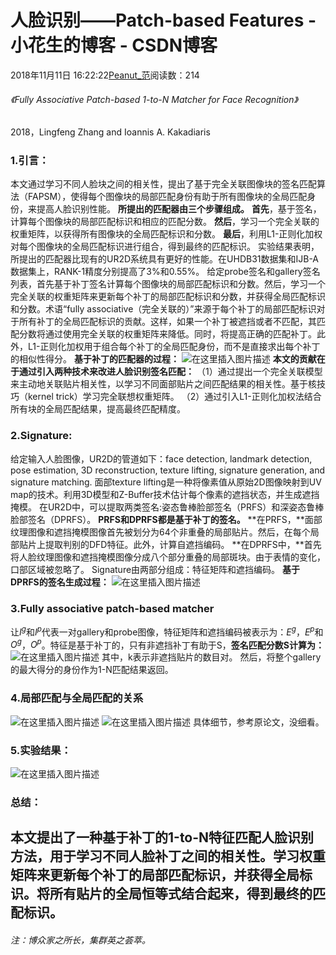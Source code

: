 
# 人脸识别——Patch-based Features - 小花生的博客 - CSDN博客


2018年11月11日 16:22:22[Peanut_范](https://me.csdn.net/u013841196)阅读数：214



###### 《Fully Associative Patch-based 1-to-N Matcher for Face Recognition》
2018，Lingfeng Zhang and Ioannis A. Kakadiaris
### 1.引言：
本文通过学习不同人脸块之间的相关性，提出了基于完全关联图像块的签名匹配算法（FAPSM），使得每个图像块的局部匹配身份有助于所有图像块的全局匹配身份，来提高人脸识别性能。
**所提出的匹配器由三个步骤组成。**
**首先**，基于签名，计算每个图像块的局部匹配标识和相应的匹配分数。
**然后**，学习一个完全关联的权重矩阵，以获得所有图像块的全局匹配标识和分数。
**最后**，利用L1-正则化加权对每个图像块的全局匹配标识进行组合，得到最终的匹配标识。
实验结果表明，所提出的匹配器比现有的UR2D系统具有更好的性能。在UHDB31数据集和IJB-A数据集上，RANK-1精度分别提高了3%和0.55%。
给定probe签名和gallery签名列表，首先基于补丁签名计算每个图像块的局部匹配标识和分数。然后，学习一个完全关联的权重矩阵来更新每个补丁的局部匹配标识和分数，并获得全局匹配标识和分数。术语“fully associative（完全关联的）”来源于每个补丁的局部匹配标识对于所有补丁的全局匹配标识的贡献。这样，如果一个补丁被遮挡或者不匹配，其匹配分数将通过使用完全关联的权重矩阵来降低。同时，将提高正确的匹配补丁。此外，L1-正则化加权用于组合每个补丁的全局匹配身份，而不是直接求出每个补丁的相似性得分。
**基于补丁的匹配器的过程：**
![在这里插入图片描述](https://img-blog.csdnimg.cn/20181111155422346.png?x-oss-process=image/watermark,type_ZmFuZ3poZW5naGVpdGk,shadow_10,text_aHR0cHM6Ly9ibG9nLmNzZG4ubmV0L3UwMTM4NDExOTY=,size_16,color_FFFFFF,t_70)
**本文的贡献在于通过引入两种技术来改进人脸识别签名匹配：**
（1）通过提出一个完全关联模型来主动地关联贴片相关性，以学习不同面部贴片之间匹配结果的相关性。基于核技巧（kernel trick）学习完全联想权重矩阵。
（2）通过引入L1-正则化加权法结合所有块的全局匹配结果，提高最终匹配精度。
### 2.Signature:
给定输入人脸图像，UR2D的管道如下：face detection, landmark detection, pose estimation, 3D reconstruction, texture lifting, signature generation, and signature matching. 面部texture lifting是一种将像素值从原始2D图像映射到UV map的技术。利用3D模型和Z-Buffer技术估计每个像素的遮挡状态，并生成遮挡掩模。
在UR2D中，可以提取两类签名:姿态鲁棒脸部签名（PRFS）和深姿态鲁棒脸部签名（DPRFS）。
**PRFS和DPRFS都是基于补丁的签名。**
**在PRFS，**面部纹理图像和遮挡掩模图像首先被划分为64个非重叠的局部贴片。然后，在每个局部贴片上提取判别的DFD特征。此外，计算自遮挡编码。
**在DPRFS中，**首先将人脸纹理图像和遮挡掩模图像分成八个部分重叠的局部斑块。由于表情的变化，口部区域被忽略了。
Signature由两部分组成：特征矩阵和遮挡编码。
**基于DPRFS的签名生成过程：**
![在这里插入图片描述](https://img-blog.csdnimg.cn/20181111155528620.png?x-oss-process=image/watermark,type_ZmFuZ3poZW5naGVpdGk,shadow_10,text_aHR0cHM6Ly9ibG9nLmNzZG4ubmV0L3UwMTM4NDExOTY=,size_16,color_FFFFFF,t_70)
### 3.Fully associative patch-based matcher
让$I^{g}$和$I^{p}$代表一对gallery和probe图像，特征矩阵和遮挡编码被表示为：$E^{g}$，$E^{p}$和$O^{g}$，$O^{p}$。特征是基于补丁的，只有非遮挡补丁有助于S，**签名匹配分数S计算为：**
![在这里插入图片描述](https://img-blog.csdnimg.cn/20181111160417745.png)
其中，k表示非遮挡贴片的数目对。
然后，将整个gallery的最大得分的身份作为1-N匹配结果返回。
### 4.局部匹配与全局匹配的关系
![在这里插入图片描述](https://img-blog.csdnimg.cn/20181111160458299.png?x-oss-process=image/watermark,type_ZmFuZ3poZW5naGVpdGk,shadow_10,text_aHR0cHM6Ly9ibG9nLmNzZG4ubmV0L3UwMTM4NDExOTY=,size_16,color_FFFFFF,t_70)
![在这里插入图片描述](https://img-blog.csdnimg.cn/20181111160522272.png?x-oss-process=image/watermark,type_ZmFuZ3poZW5naGVpdGk,shadow_10,text_aHR0cHM6Ly9ibG9nLmNzZG4ubmV0L3UwMTM4NDExOTY=,size_16,color_FFFFFF,t_70)
具体细节，参考原论文，没细看。
[
](https://img-blog.csdnimg.cn/20181111160522272.png?x-oss-process=image/watermark,type_ZmFuZ3poZW5naGVpdGk,shadow_10,text_aHR0cHM6Ly9ibG9nLmNzZG4ubmV0L3UwMTM4NDExOTY=,size_16,color_FFFFFF,t_70)
### 5.实验结果：
[
](https://img-blog.csdnimg.cn/20181111160522272.png?x-oss-process=image/watermark,type_ZmFuZ3poZW5naGVpdGk,shadow_10,text_aHR0cHM6Ly9ibG9nLmNzZG4ubmV0L3UwMTM4NDExOTY=,size_16,color_FFFFFF,t_70)![在这里插入图片描述](https://img-blog.csdnimg.cn/20181111160551493.png?x-oss-process=image/watermark,type_ZmFuZ3poZW5naGVpdGk,shadow_10,text_aHR0cHM6Ly9ibG9nLmNzZG4ubmV0L3UwMTM4NDExOTY=,size_16,color_FFFFFF,t_70)
### 总结：
本文提出了一种基于补丁的1-to-N特征匹配人脸识别方法，用于学习不同人脸补丁之间的相关性。学习权重矩阵来更新每个补丁的局部匹配标识，并获得全局标识。将所有贴片的全局恒等式结合起来，得到最终的匹配标识。
---

###### 注：博众家之所长，集群英之荟萃。

[
](https://img-blog.csdnimg.cn/20181111160522272.png?x-oss-process=image/watermark,type_ZmFuZ3poZW5naGVpdGk,shadow_10,text_aHR0cHM6Ly9ibG9nLmNzZG4ubmV0L3UwMTM4NDExOTY=,size_16,color_FFFFFF,t_70)
